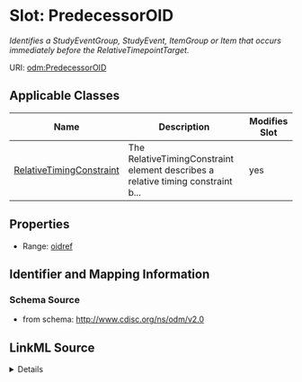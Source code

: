 # Slot: PredecessorOID


_Identifies a StudyEventGroup, StudyEvent, ItemGroup or Item that occurs immediately before the RelativeTimepointTarget._



URI: [odm:PredecessorOID](http://www.cdisc.org/ns/odm/v2.0/PredecessorOID)



<!-- no inheritance hierarchy -->




## Applicable Classes

| Name | Description | Modifies Slot |
| --- | --- | --- |
[RelativeTimingConstraint](RelativeTimingConstraint.md) | The RelativeTimingConstraint element describes a relative timing constraint b... |  yes  |







## Properties

* Range: [oidref](oidref.md)





## Identifier and Mapping Information







### Schema Source


* from schema: http://www.cdisc.org/ns/odm/v2.0




## LinkML Source

<details>
```yaml
name: PredecessorOID
description: Identifies a StudyEventGroup, StudyEvent, ItemGroup or Item that occurs
  immediately before the RelativeTimepointTarget.
from_schema: http://www.cdisc.org/ns/odm/v2.0
rank: 1000
alias: PredecessorOID
domain_of:
- RelativeTimingConstraint
range: oidref

```
</details>
